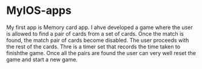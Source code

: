 # MyIOS-apps

My first app is Memory card app. I ahve developed a game where the user is allowed to find a pair of cards from a set of cards.
Once the match is found, the match pair of cards become disabled. The user proceeds with the rest of the cards.
Thre is a timer set that records the time taken to finishthe game. Once all the pairs are found the user can very well reset the game and 
start a new game. 
